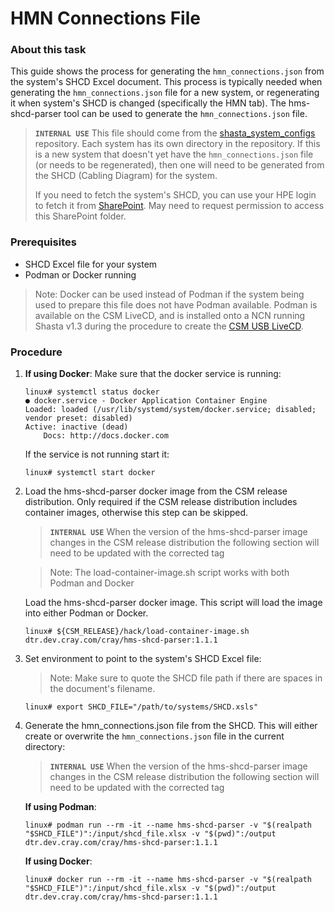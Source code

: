# HMN Connections File
### About this task
This guide shows the process for generating the `hmn_connections.json` from the system's SHCD Excel document. This process is typically needed when generating the `hmn_connections.json` file for a new system, or regenerating it when system's SHCD is changed (specifically the HMN tab). The hms-shcd-parser tool can be used to generate the `hmn_connections.json` file.

> **`INTERNAL USE`** This file should come from the [shasta_system_configs](https://stash.us.cray.com/projects/DST/repos/shasta_system_configs/browse) repository.
> Each system has its own directory in the repository. If this is a new system that doesn't yet have the `hmn_connections.json` file (or needs to be regenerated), then one will need to be generated from the SHCD (Cabling Diagram) for the system. 
>
> If you need to fetch the system's SHCD, you can use your HPE login to fetch it from [SharePoint](https://hpe.sharepoint.com/sites/HPC-AI-Install/CID/Install%20Documents/Forms/AllItems.aspx?FolderCTID=0x0120009859972694683B4C93C09EA98DDBB640&viewid=d6b54e31%2D74ce%2D44a9%2D924a%2Df5c0627cd172&id=%2Fsites%2FHPC%2DAI%2DInstall%2FCID%2FInstall%20Documents%2FCray%2FShasta%20River). May need to request permission to access this SharePoint folder.

### Prerequisites
* SHCD Excel file for your system
* Podman or Docker running

> Note: Docker can be used instead of Podman if the system being used to prepare this file does not have Podman available. 
> Podman is available on the CSM LiveCD, and is installed onto a NCN running Shasta v1.3 during the procedure to create the [CSM USB LiveCD](003-CSM-USB-LIVECD.md).

### Procedure
1. __If using Docker__: Make sure that the docker service is running:
    ```
    linux# systemctl status docker
    ● docker.service - Docker Application Container Engine
    Loaded: loaded (/usr/lib/systemd/system/docker.service; disabled; vendor preset: disabled)
    Active: inactive (dead)
        Docs: http://docs.docker.com
    ``` 

    If the service is not running start it:
    ```
    linux# systemctl start docker
    ```

2. Load the hms-shcd-parser docker image from the CSM release distribution. Only required if the CSM release distribution includes container images, otherwise this step can be skipped.
    > **`INTERNAL USE`** When the version of the hms-shcd-parser image changes in the CSM release distribution the following section will need to be updated with the corrected tag

    > Note: The load-container-image.sh script works with both Podman and Docker

    Load the hms-shcd-parser docker image. This script will load the image into either Podman or Docker.
    ```
    linux# ${CSM_RELEASE}/hack/load-container-image.sh dtr.dev.cray.com/cray/hms-shcd-parser:1.1.1
    ```
3. Set environment to point to the system's SHCD Excel file:
    > Note: Make sure to quote the SHCD file path if there are spaces in the document's filename.

    ```
    linux# export SHCD_FILE="/path/to/systems/SHCD.xsls"
    ```

4. Generate the hmn_connections.json file from the SHCD. This will either create or overwrite the `hmn_connections.json` file in the current directory:
    > **`INTERNAL USE`** When the version of the hms-shcd-parser image changes in the CSM release distribution the following section will need to be updated with the corrected tag

    __If using Podman__:
    ```
    linux# podman run --rm -it --name hms-shcd-parser -v "$(realpath "$SHCD_FILE")":/input/shcd_file.xlsx -v "$(pwd)":/output dtr.dev.cray.com/cray/hms-shcd-parser:1.1.1
    ```

    __If using Docker__:
    ```
    linux# docker run --rm -it --name hms-shcd-parser -v "$(realpath "$SHCD_FILE")":/input/shcd_file.xlsx -v "$(pwd)":/output dtr.dev.cray.com/cray/hms-shcd-parser:1.1.1
    ```
